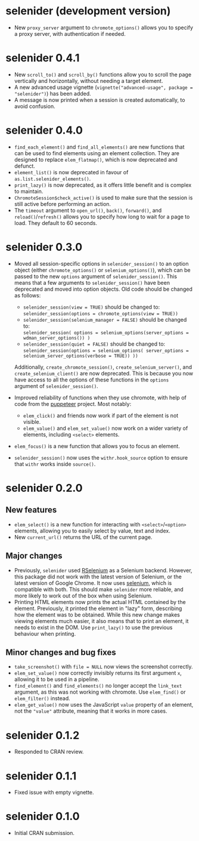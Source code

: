 # selenider (development version)

- New `proxy_server` argument to `chromote_options()` allows you to specify a
  proxy server, with authentication if needed.

# selenider 0.4.1

- New `scroll_to()` and `scroll_by()` functions allow you to scroll the page
  vertically and horizontally, without needing a target element.
- A new advanced usage vignette (`vignette("advanced-usage", package = "selenider")`)
  has been added.
- A message is now printed when a session is created automatically, to avoid
  confusion.

# selenider 0.4.0

- `find_each_element()` and `find_all_elements()` are new functions that can
  be used to find elements using an element collection. They are designed to
  replace `elem_flatmap()`, which is now deprecated and defunct.
- `element_list()` is now deprecated in favour of
  `as.list.selenider_elements()`.
- `print_lazy()` is now deprecated, as it offers little benefit and is complex
  to maintain.
- `ChromoteSession$check_active()` is used to make sure that the session is
  still active before performing an action.
- The `timeout` argument to `open_url()`, `back()`, `forward()`, and
  `reload()`/`refresh()` allows you to specify how long to wait for a page to
  load. They default to 60 seconds.

# selenider 0.3.0

- Moved all session-specific options in `selenider_session()` to an option object
  (either `chromote_options()` or `selenium_options()`), which can be passed to
  the new `options` argument of `selenider_session()`. This means that a few
  arguments to `selenider_session()` have been deprecated and moved into
  option objects. Old code should be changed as follows:

  - `selenider_session(view = TRUE)` should be changed to:  
    `selenider_session(options = chromote_options(view = TRUE))`
  - `selenider_session(selenium_manager = FALSE)` should be changed to:  
     `selenider_session(
  options = selenium_options(server_options = wdman_server_options())
)
    `
  - `selenider_session(quiet = FALSE)` should be changed to:  
     `selenider_session(options = selenium_options(
  server_options = selenium_server_options(verbose = TRUE))
))
   `

  Additionally, `create_chromote_session()`, `create_selenium_server()`, and
  `create_selenium_client()` are now deprecated. This is because you now
  have access to all the options of these functions in the `options` argument
  of `selenider_session()`.

- Improved reliability of functions when they use chromote, with help of code
  from the [puppeteer](https://github.com/puppeteer/puppeteer) project. Most
  notably:

  - `elem_click()` and friends now work if part of the element is not visible.
  - `elem_value()` and `elem_set_value()` now work on a wider variety of
    elements, including `<select>` elements.

- `elem_focus()` is a new function that allows you to focus an element.
- `selenider_session()` now uses the `withr.hook_source` option to ensure
  that `withr` works inside `source()`.

# selenider 0.2.0

## New features

- `elem_select()` is a new function for interacting with `<select>`/`<option>`
  elements, allowing you to easily select by value, text and index.
- New `current_url()` returns the URL of the current page.

## Major changes

- Previously, `selenider` used [RSelenium](https://docs.ropensci.org/RSelenium/)
  as a Selenium backend. However, this package did not work with the latest version
  of Selenium, or the latest version of Google Chrome. It now uses
  [selenium](https://ashbythorpe.github.io/selenium-r/), which is compatible
  with both. This should make `selenider` more reliable, and more likely to
  work out of the box when using Selenium.
- Printing HTML elements now prints the actual HTML contained by the element.
  Previously, it printed the element in "lazy" form, describing how the element
  was to be obtained. While this new change makes viewing elements much easier,
  it also means that to print an element, it needs to exist in the DOM. Use
  `print_lazy()` to use the previous behaviour when printing.

## Minor changes and bug fixes

- `take_screenshot()` with `file = NULL` now views the screenshot correctly.
- `elem_set_value()` now correctly invisibly returns its first argument `x`,
  allowing it to be used in a pipeline.
- `find_element()` and `find_elements()` no longer accept the `link_text`
  argument, as this was not working with chromote. Use `elem_find()` or
  `elem_filter()` instead.
- `elem_get_value()` now uses the JavaScript `value` property of an element,
  not the `"value"` attribute, meaning that it works in more cases.

# selenider 0.1.2

- Responded to CRAN review.

# selenider 0.1.1

- Fixed issue with empty vignette.

# selenider 0.1.0

- Initial CRAN submission.
